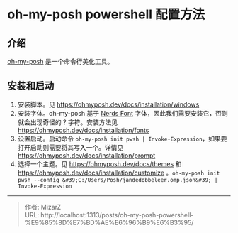# oh-my-posh powershell 配置方法


## 介绍
[oh-my-posh](https://ohmyposh.dev/) 是一个命令行美化工具。

## 安装和启动
1. 安装脚本。见 https://ohmyposh.dev/docs/installation/windows
2. 安装字体。oh-my-posh 基于 [Nerds Font](https://www.nerdfonts.com/) 字体，因此我们需要安装它，否则就会出现奇怪的 ? 字符。安装方法见 https://ohmyposh.dev/docs/installation/fonts
3. 设置启动。启动命令 `oh-my-posh init pwsh | Invoke-Expression`，如果要打开启动则需要将其写入一个。详情见 https://ohmyposh.dev/docs/installation/prompt
4. 选择一个主题。见 https://ohmyposh.dev/docs/themes 和 https://ohmyposh.dev/docs/installation/customize 。`oh-my-posh init pwsh --config &#39;C:/Users/Posh/jandedobbeleer.omp.json&#39; | Invoke-Expression`



---

> 作者: MizarZ  
> URL: http://localhost:1313/posts/oh-my-posh-powershell-%E9%85%8D%E7%BD%AE%E6%96%B9%E6%B3%95/  

